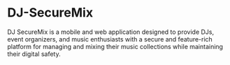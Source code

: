 # DJ-SecureMix
DJ SecureMix is a mobile and web application designed to provide DJs, event organizers, and music enthusiasts with a secure and feature-rich platform for managing and mixing their music collections while maintaining their digital safety.
